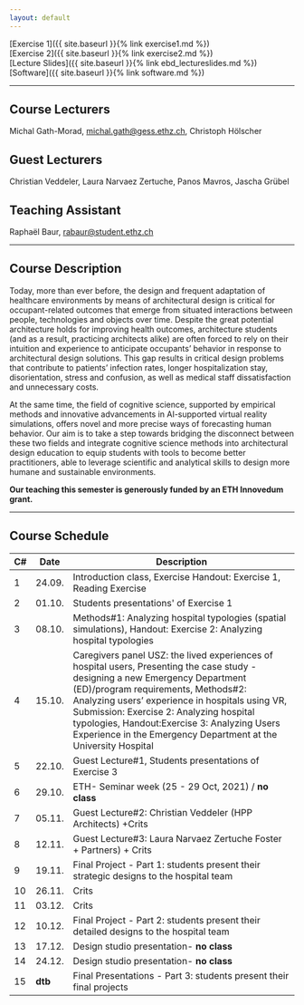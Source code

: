 ```yaml
---
layout: default
---
```


[Exercise 1]({{ site.baseurl }}{% link exercise1.md %})\
[Exercise 2]({{ site.baseurl }}{% link exercise2.md %})\
[Lecture Slides]({{ site.baseurl }}{% link ebd_lectureslides.md %})\
[Software]({{ site.baseurl }}{% link software.md %})

* * *

## Course Lecturers
Michal Gath-Morad, michal.gath@gess.ethz.ch, 
Christoph Hölscher 
## Guest Lecturers
Christian Veddeler,
Laura Narvaez Zertuche,
Panos Mavros,
Jascha Grübel
## Teaching Assistant 
Raphaël Baur, rabaur@student.ethz.ch

* * *

## Course Description 

Today, more than ever before, the design and frequent adaptation of healthcare environments by means of architectural design is critical for occupant-related outcomes that emerge from situated interactions between people, technologies and objects over time. Despite the great potential architecture holds for improving health outcomes, architecture students (and as a result, practicing architects alike) are often forced to rely on their intuition and experience to anticipate occupants’ behavior in response to architectural design solutions. This gap results in critical design problems that contribute to patients’ infection rates, longer hospitalization stay, disorientation, stress and confusion, as well as medical staff dissatisfaction and unnecessary costs.

At the same time, the field of cognitive science, supported by empirical methods and innovative advancements in AI-supported virtual reality simulations, offers novel and more precise ways of forecasting human behavior. Our aim is to take a step towards bridging the disconnect between these two fields and integrate cognitive science methods into architectural design education to equip students with tools to become better practitioners, able to leverage scientific and analytical skills to design more humane and sustainable environments.

**Our teaching this semester is generously funded by an ETH Innovedum grant.**

* * *

## Course Schedule

| C# 	| Date 	| Description                                                                                                                                                                                                                                                                                                                                                                               	|
|----	|---------------------	|-------------------------------------------------------------------------------------------------------------------------------------------------------------------------------------------------------------------------------------------------------------------------------------------------------------------------------------------------------------------------------------------	|
| 1  	| 24.09.              	| Introduction class, Exercise Handout: Exercise 1, Reading Exercise                                                                                                                                                                                                                                                                                                                     	|
| 2  	| 01.10.              	| Students presentations' of Exercise 1                                                                                                                                                                                                                                                                                                                                                     	|
| 3  	| 08.10.              	| Methods#1: Analyzing hospital typologies (spatial simulations), Handout: Exercise 2: Analyzing hospital typologies                                                                                                                                                                                                                                                                     	|
| 4  	| 15.10.              	| Caregivers panel USZ: the lived experiences of hospital users,  Presenting the case study - designing a new Emergency Department (ED)/program requirements,  Methods#2: Analyzing users’ experience in hospitals using VR,  Submission: Exercise 2: Analyzing hospital typologies,  Handout:Exercise 3: Analyzing Users Experience in the Emergency Department at the University Hospital 	|
| 5  	| 22.10.              	| Guest Lecture#1,  Students presentations of Exercise 3                                                                                                                                                                                                                                                                                                                                    	|
| 6  	| 29.10.              	| ETH- Seminar week (25 - 29 Oct, 2021) / **no class**                                                                                                                                                                                                                                                                                                                                      	|
| 7  	| 05.11.              	| Guest Lecture#2: Christian Veddeler (HPP Architects)  +Crits                                                                                                                                                                                                                                                                                                                              	|
| 8  	| 12.11.              	| Guest Lecture#3: Laura Narvaez Zertuche Foster + Partners) + Crits                                                                                                                                                                                                                                                                                                                        	|
| 9  	| 19.11.              	| Final Project - Part 1:  students present their strategic designs to the hospital team                                                                                                                                                                                                                                                                                                    	|
| 10 	| 26.11.              	| Crits                                                                                                                                                                                                                                                                                                                                                                                     	|
| 11 	| 03.12.              	| Crits                                                                                                                                                                                                                                                                                                                                                                                     	|
| 12 	| 10.12.              	| Final Project - Part 2:  students present their detailed designs to the hospital team                                                                                                                                                                                                                                                                                                     	|
| 13 	| 17.12.              	| Design studio presentation- **no class**                                                                                                                                                                                                                                                                                                                                                  	|
| 14 	| 24.12.              	| Design studio presentation- **no class**                                                                                                                                                                                                                                                                                                                                                  	|
| 15 	| **dtb**             	| Final Presentations - Part 3:  students present their final projects                                                                                                                                                                                                                                                                                                                      	|
